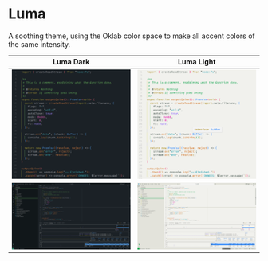 # Luma

A soothing theme, using the Oklab color space to make all accent colors of the same intensity.

| Luma Dark                                      | Luma Light                                      |
| ---------------------------------------------- | ----------------------------------------------- |
| ![Luma Dark Code](./assets/luma-dark-code.png) | ![Luma Dark Code](./assets/luma-light-code.png) |
| ![Luma Dark](./assets/luma-dark.png)           | ![Luma Light](./assets/luma-light.png)          |
